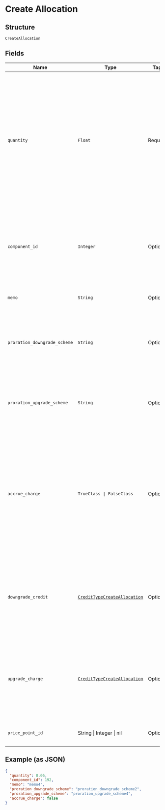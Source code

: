 
# Create Allocation

## Structure

`CreateAllocation`

## Fields

| Name | Type | Tags | Description |
|  --- | --- | --- | --- |
| `quantity` | `Float` | Required | The allocated quantity to which to set the line-items allocated quantity. By default, this is an integer. If decimal allocations are enabled for the component, it will be a decimal number. For On/Off components, use 1for on and 0 for off. |
| `component_id` | `Integer` | Optional | (required for the multiple allocations endpoint) The id associated with the component for which the allocation is being made |
| `memo` | `String` | Optional | A memo to record along with the allocation |
| `proration_downgrade_scheme` | `String` | Optional | The scheme used if the proration is a downgrade. Defaults to the site setting if one is not provided. |
| `proration_upgrade_scheme` | `String` | Optional | The scheme used if the proration is an upgrade. Defaults to the site setting if one is not provided. |
| `accrue_charge` | `TrueClass \| FalseClass` | Optional | If the change in cost is an upgrade, this determines if the charge should accrue to the next renewal or if capture should be attempted immediately. Defaults to the site setting if one is not provided. |
| `downgrade_credit` | [`CreditTypeCreateAllocation`](../../doc/models/credit-type-create-allocation.md) | Optional | The type of credit to be created if the change in cost is a downgrade. Defaults to the component and then site setting if one is not provided. |
| `upgrade_charge` | [`CreditTypeCreateAllocation`](../../doc/models/credit-type-create-allocation.md) | Optional | The type of charge to be created if the change in cost is an upgrade. Defaults to the component and then site setting if one is not provided. |
| `price_point_id` | String \| Integer \| nil | Optional | This is a container for one-of cases. |

## Example (as JSON)

```json
{
  "quantity": 8.06,
  "component_id": 192,
  "memo": "memo4",
  "proration_downgrade_scheme": "proration_downgrade_scheme2",
  "proration_upgrade_scheme": "proration_upgrade_scheme4",
  "accrue_charge": false
}
```

